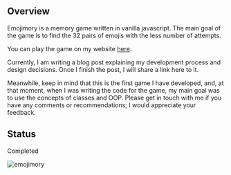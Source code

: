 ## Overview

Emojimory is a memory game written in vanilla javascript. The main goal of the game is to find the 32 pairs of emojis with the less number of attempts.

You can play the game on my website [here](https://saudre.com/work/games/emojimory/).

Currently, I am writing a blog post explaining my development process and design decisions. Once I finish the post, I will share a link here to it. 

Meanwhile, keep in mind that this is the first game I have developed, and, at that moment, when I was writing the code for the game, my main goal was to use the concepts of classes and OOP. Please get in touch with me if you have any comments or recommendations; I would appreciate your feedback.

## Status

Completed

![emojimory](https://saudre.com/resources/images/games/emojimory.webp)